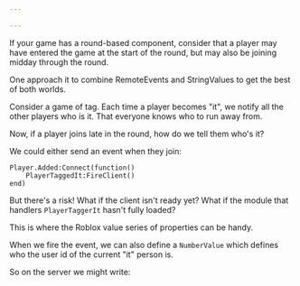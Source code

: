 ```yaml
---

---
```


If your game has a round-based component, consider that a player may have entered the game at the start of the round, but may also be joining midday through the round.

One approach it to combine RemoteEvents and StringValues to get the best of both worlds.

Consider a game of tag. Each time a player becomes "it", we notify all the other players who is it. That everyone knows who to run away from.

Now, if a player joins late in the round, how do we tell them who's it?

We could either send an event when they join:

```
Player.Added:Connect(function()
    PlayerTaggedIt:FireClient()
end)
```

But there's a risk! What if the client isn't ready yet? What if the module that handlers `PlayerTaggerIt` hasn't fully loaded?

This is where the Roblox value series of properties can be handy.

When we fire the event, we can also define a `NumberValue` which defines who the user id of the current "it" person is.

So on the server we might write:

```
```